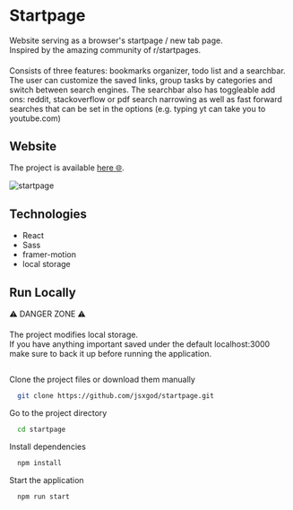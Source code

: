 
# Startpage
Website serving as a browser's startpage / new tab page.</br> 
Inspired by the amazing community of r/startpages.</br>
####
Consists of three features: bookmarks organizer, todo list and a searchbar. The user can customize the saved links, group tasks by categories and switch between search engines. The searchbar also has toggleable add ons: reddit, stackoverflow or pdf search narrowing as well as fast forward searches that can be set in the options (e.g. typing yt can take you to youtube.com)

## Website
The project is available [here 🌐](https://startpage-ksdev.netlify.app/).

![startpage](https://user-images.githubusercontent.com/22659815/172364640-f00a6764-2b71-4224-943f-e710b17f60f6.png)

## Technologies
- React
- Sass
- framer-motion
- local storage

## Run Locally
⚠️ DANGER ZONE ⚠️
####
The project modifies local storage.</br>
If you have anything important saved under the default localhost:3000 make sure to back it up before running the application.</br>
##
Clone the project files or download them manually

```bash
  git clone https://github.com/jsxgod/startpage.git
```

Go to the project directory

```bash
  cd startpage
```

Install dependencies

```bash
  npm install
```

Start the application

```bash
  npm run start
```


